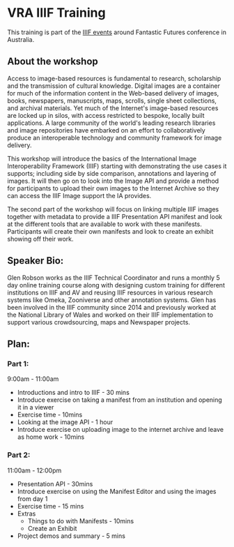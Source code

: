 # VRA IIIF Training

This training is part of the [IIIF events](https://iiif.io/event/2024/canberra/) around Fantastic Futures conference in Australia.

## About the workshop 
Access to image-based resources is fundamental to research, scholarship and the transmission of cultural knowledge. Digital images are a container for much of the information content in the Web-based delivery of images, books, newspapers, manuscripts, maps, scrolls, single sheet collections, and archival materials. Yet much of the Internet's image-based resources are locked up in silos, with access restricted to bespoke, locally built applications. A large community of the world's leading research libraries and image repositories have embarked on an effort to collaboratively produce an interoperable technology and community framework for image delivery.

This workshop will introduce the basics of the International Image Interoperability Framework (IIIF) starting with demonstrating the use cases it supports; including side by side comparison, annotations and layering of images. It will then go on to look into the Image API and provide a method for participants to upload their own images to the Internet Archive so they can access the IIIF Image support the IA provides. 

The second part of the workshop will focus on linking multiple IIIF images together with metadata to provide a IIIF Presentation API manifest and look at the different tools that are available to work with these manifests. Participants will create their own manifests and look to create an exhibit showing off their work.  

## Speaker Bio:
Glen Robson works as the IIIF Technical Coordinator and runs a monthly 5 day online training course along with designing custom training for different institutions on IIIF and AV and reusing IIIF resources in various research systems like Omeka, Zooniverse and other annotation systems. Glen has been involved in the IIIF community since 2014 and previously worked at the National Library of Wales and worked on their IIIF implementation to support various crowdsourcing, maps and Newspaper projects. 

## Plan:

### Part 1:
9:00am - 11:00am
 * Introductions and intro to IIIF  - 30 mins
 * Introduce exercise on taking a manifest from an institution and opening it in a viewer
 * Exercise time - 10mins
 * Looking at the image API - 1 hour
 * Introduce exercise on uploading image to the internet archive and leave as home work - 10mins

### Part 2:
11:00am - 12:00pm
 * Presentation API - 30mins
 * Introduce exercise on using the Manifest Editor and using the images from day 1
 * Exercise time - 15 mins 
 * Extras
   * Things to do with Manifests - 10mins 
   * Create an Exhibit
 * Project demos and summary - 5 mins 
